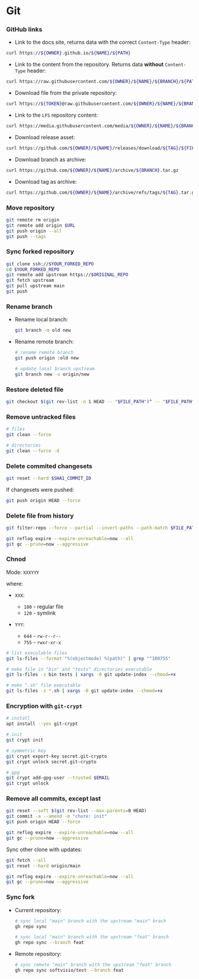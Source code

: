 # Git

### GitHub links

- Link to the docs site, returns data with the correct `Content-Type` header:

```sh
curl https://${OWNER}.github.io/${NAME}/${PATH}
```

- Link to the content from the repository. Returns data **without** `Content-Type` header:

```sh
curl https://raw.githubusercontent.com/${OWNER}/${NAME}/${BRANCH}/${PATH}
```

- Download file from the private repository:

```sh
curl https://${TOKEN}@raw.githubusercontent.com/${OWNER}/${NAME}/${BRANCH}/${PATH}
```

- Link to the `LFS` repository content:

```sh
curl https://media.githubusercontent.com/media/${OWNER}/${NAME}/${BRANCH}/${PATH}
```

- Download release asset:

```sh
curl https://github.com/${OWNER}/${NAME}/releases/download/${TAG}/${FILE_NAME}
```

- Download branch as archive:

```sh
curl https://github.com/${OWNER}/${NAME}/archive/${BRANCH}.tar.gz
```

- Download tag as archive:

```sh
curl https://github.com/${OWNER}/${NAME}/archive/refs/tags/${TAG}.tar.gz
```

### Move repository

```sh
git remote rm origin
git remote add origin $URL
git push origin --all
git push --tags
```

### Sync forked repository

```sh
git clone ssh://$YOUR_FORKED_REPO
cd $YOUR_FORKED_REPO
git remote add upstream https://$ORIGINAL_REPO
git fetch upstream
git pull upstream main
git push
```

### Rename branch

- Rename local branch:

    ```sh
    git branch -m old new
    ```

- Rename remote branch:

    ```sh
    # rename remote branch
    git push origin :old new

    # update local branch upstream
    git branch new -u origin/new
    ```

### Restore deleted file

```sh
git checkout $(git rev-list -n 1 HEAD -- "$FILE_PATH")^ -- "$FILE_PATH"
```

### Remove untracked files

```sh
# files
git clean --force

# directories
git clean --force -d
```

### Delete commited changesets

```sh
git reset --hard $SHA1_COMMIT_ID
```

If changesets were pushed:

```sh
git push origin HEAD --force
```

### Delete file from history

```sh
git filter-repo --force --partial --invert-paths --path-match $FILE_PATH

git reflog expire --expire-unreachable=now --all
git gc --prune=now --aggressive
```

### Chnod

Mode: `XXXYYY`

where:

- `XXX`:

    - `100` - regular file
    - `120` - symlink

- `YYY`:

    - `644` - `rw-r--r--`
    - `755` - `rwxr-xr-x`

```sh
# list execulable files
git ls-files --format "%(objectmode) %(path)" | grep "^100755"

# make file in "bin" and "tests" directories executable
git ls-files -z bin tests | xargs -0 git update-index --chmod=+x

# make ".sh" file executable
git ls-files -z *.sh | xargs -0 git update-index --chmod=+x
```

### Encryption with `git-crypt`

```sh
# install
apt install --yes git-crypt

# init
git crypt init

# symmetric key
git crypt export-key secret.git-crypto
git crypt unlock secret.git-crypto

# gpg
git crypt add-gpg-user --trusted $EMAIL
git crypt unlock
```

### Remove all commits, except last

```sh
git reset --soft $(git rev-list --max-parents=0 HEAD)
git commit -a --amend -m "chore: init"
git push origin HEAD --force

git reflog expire --expire-unreachable=now --all
git gc --prune=now --aggressive
```

Sync other clone with updates:

```sh
git fetch --all
git reset --hard origin/main

git reflog expire --expire-unreachable=now --all
git gc --prune=now --aggressive
```

### Sync fork

- Current repository:

    ```sh
    # sync local "main" branch with the upstream "main" brach
    gh repo sync

    # sync local "main" branch with the upstream "feat" branch
    gh repo sync --branch feat
    ```

- Remote repository:

    ```sh
    # sync remote "main" branch with the upstream "feat" branch
    gh repo sync softvisio/test --branch feat
    ```
